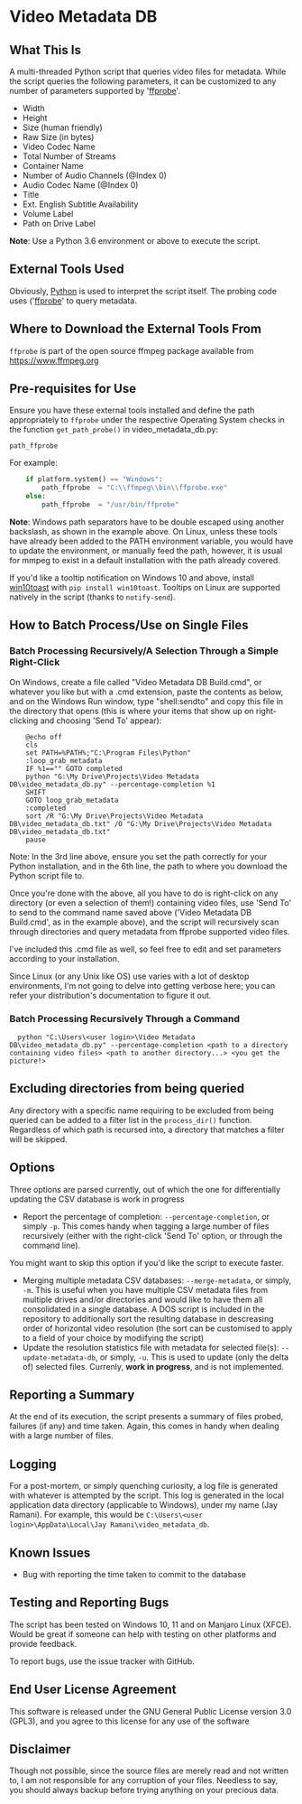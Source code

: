 # Video Metadata DB

## What This Is
A multi-threaded Python script that queries video files for metadata. While the script queries the following parameters, it can be customized to any number of parameters supported by '[ffprobe](https://www.ffmpeg.org/)'.
* Width
* Height
* Size (human friendly)
* Raw Size (in bytes)
* Video Codec Name
* Total Number of Streams
* Container Name
* Number of Audio Channels (@Index 0)
* Audio Codec Name (@Index 0)
* Title
* Ext. English Subtitle Availability
* Volume Label
* Path on Drive Label

**Note**: Use a Python 3.6 environment or above to execute the script.

## External Tools Used
Obviously, [Python](https://www.python.org) is used to interpret the script itself. The probing code uses ('[ffprobe](https://www.ffmpeg.org/)' to query metadata.

## Where to Download the External Tools From
`ffprobe` is part of the open source ffmpeg package available from https://www.ffmpeg.org

## Pre-requisites for Use
Ensure you have these external tools installed and define the path appropriately to `ffprobe` under the respective Operating System checks in the function `get_path_probe()` in video_metadata_db.py:

```
path_ffprobe
```

For example:
```python
	if platform.system() == "Windows":
		path_ffprobe  = "C:\\ffmpeg\\bin\\ffprobe.exe"
	else:
		path_ffprobe  = "/usr/bin/ffprobe"
```
**Note**: Windows path separators have to be double escaped using another backslash, as shown in the example above. On Linux, unless these tools have already been added to the PATH environment variable, you would have to update the environment, or manually feed the path, however, it is usual for mmpeg to exist in a default installation with the path already covered.

If you'd like a tooltip notification on Windows 10 and above, install [win10toast](https://pypi.org/project/win10toast/) with `pip install win10toast`. Tooltips on Linux are supported natively in the script (thanks to `notify-send`).

## How to Batch Process/Use on Single Files
### Batch Processing Recursively/A Selection Through a Simple Right-Click
  On Windows, create a file called "Video Metadata DB Build.cmd", or whatever you like but with a .cmd extension, paste the contents as below, and on the Windows Run window, type "shell:sendto" and copy this file in the directory that opens (this is where your items that show up on right-clicking and choosing 'Send To' appear):
```batch
	@echo off
	cls
	set PATH=%PATH%;"C:\Program Files\Python"
	:loop_grab_metadata
	IF %1=="" GOTO completed
	python "G:\My Drive\Projects\Video Metadata DB\video_metadata_db.py" --percentage-completion %1
	SHIFT
	GOTO loop_grab_metadata
	:completed
	sort /R "G:\My Drive\Projects\Video Metadata DB\video_metadata_db.txt" /O "G:\My Drive\Projects\Video Metadata DB\video_metadata_db.txt"
	pause
```
  Note: In the 3rd line above, ensure you set the path correctly for your Python installation, and in the 6th line, the path to where you download the Python script file to.

  Once you're done with the above, all you have to do is right-click on any directory (or even a selection of them!) containing video files, use 'Send To' to send to the command name saved above ('Video Metadata DB Build.cmd', as in the example above), and the script will recursively scan through directories and query metadata from ffprobe supported video files.
  
  I've included this .cmd file as well, so feel free to edit and set parameters according to your installation.

  Since Linux (or any Unix like OS) use varies with a lot of desktop environments, I'm not going to delve into getting verbose here; you can refer your distribution's documentation to figure it out.

### Batch Processing Recursively Through a Command
```
  python "C:\Users\<user login>\Video Metadata DB\video_metadata_db.py" --percentage-completion <path to a directory containing video files> <path to another directory...> <you get the picture!>
```

## Excluding directories from being queried
Any directory with a specific name requiring to be excluded from being queried can be added to a filter list in the `process_dir()` function. Regardless of which path is recursed into, a directory that matches a filter will be skipped.

## Options
Three options are parsed currently, out of which the one for differentially updating the CSV database is work in progress

* Report the percentage of completion: `--percentage-completion`, or simply `-p`. This comes handy when tagging a large number of files recursively (either with the right-click 'Send To' option, or through the command line).

You might want to skip this option if you'd like the script to execute faster.
* Merging multiple metadata CSV databases: `--merge-metadata`, or simply, `-m`. This is useful when you have multiple CSV metadata files from multiple drives and/or directories and would like to have them all consolidated in a single database. A DOS script is included in the repository to additionally sort the resulting database in descreasing order of horizontal video resolution (the sort can be customised to apply to a field of your choice by modiifying the script)
* Update the resolution statistics file with metadata for selected file(s): `--update-metadata-db`, or simply, `-u`. This is used to update (only the delta of) selected files. Currenly, **work in progress**, and is not implemented.

## Reporting a Summary
At the end of its execution, the script presents a summary of files probed, failures (if any) and time taken. Again, this comes in handy when dealing with a large number of files.

## Logging
For a post-mortem, or simply quenching curiosity, a log file is generated with whatever is attempted by the script. This log is generated in the local application data directory (applicable to Windows), under my name (Jay Ramani). For example, this would be `C:\Users\<user login>\AppData\Local\Jay Ramani\video_metadata_db`.

## Known Issues
* Bug with reporting the time taken to commit to the database

## Testing and Reporting Bugs
The script has been tested on Windows 10, 11 and on Manjaro Linux (XFCE). Would be great if someone can help with testing on other platforms and provide feedback.

To report bugs, use the issue tracker with GitHub.

## End User License Agreement
This software is released under the GNU General Public License version 3.0 (GPL3), and you agree to this license for any use of the software

## Disclaimer
Though not possible, since the source files are merely read and not written to, I am not responsible for any corruption of your files. Needless to say, you should always backup before trying anything on your precious data.
